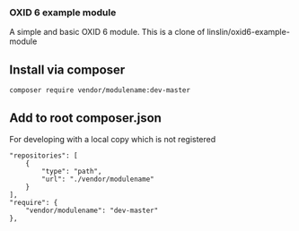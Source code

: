 ### OXID 6 example module
A simple and basic OXID 6 module.
This is a clone of linslin/oxid6-example-module

## Install via composer

`composer require vendor/modulename:dev-master`

## Add to root composer.json
For developing with a local copy which is not registered

    "repositories": [
        {
            "type": "path",
            "url": "./vendor/modulename"
        }
    ],
    "require": {
        "vendor/modulename": "dev-master"
    },
